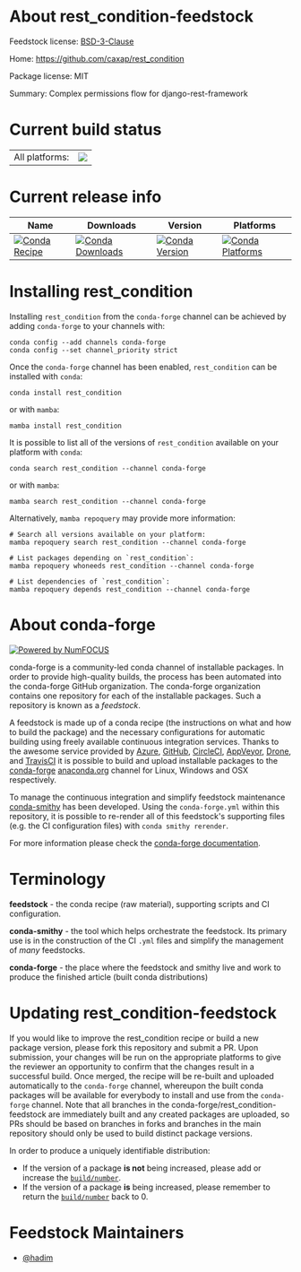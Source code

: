 About rest_condition-feedstock
==============================

Feedstock license: [BSD-3-Clause](https://github.com/conda-forge/rest_condition-feedstock/blob/main/LICENSE.txt)

Home: https://github.com/caxap/rest_condition

Package license: MIT

Summary: Complex permissions flow for django-rest-framework

Current build status
====================


<table><tr><td>All platforms:</td>
    <td>
      <a href="https://dev.azure.com/conda-forge/feedstock-builds/_build/latest?definitionId=9869&branchName=main">
        <img src="https://dev.azure.com/conda-forge/feedstock-builds/_apis/build/status/rest_condition-feedstock?branchName=main">
      </a>
    </td>
  </tr>
</table>

Current release info
====================

| Name | Downloads | Version | Platforms |
| --- | --- | --- | --- |
| [![Conda Recipe](https://img.shields.io/badge/recipe-rest_condition-green.svg)](https://anaconda.org/conda-forge/rest_condition) | [![Conda Downloads](https://img.shields.io/conda/dn/conda-forge/rest_condition.svg)](https://anaconda.org/conda-forge/rest_condition) | [![Conda Version](https://img.shields.io/conda/vn/conda-forge/rest_condition.svg)](https://anaconda.org/conda-forge/rest_condition) | [![Conda Platforms](https://img.shields.io/conda/pn/conda-forge/rest_condition.svg)](https://anaconda.org/conda-forge/rest_condition) |

Installing rest_condition
=========================

Installing `rest_condition` from the `conda-forge` channel can be achieved by adding `conda-forge` to your channels with:

```
conda config --add channels conda-forge
conda config --set channel_priority strict
```

Once the `conda-forge` channel has been enabled, `rest_condition` can be installed with `conda`:

```
conda install rest_condition
```

or with `mamba`:

```
mamba install rest_condition
```

It is possible to list all of the versions of `rest_condition` available on your platform with `conda`:

```
conda search rest_condition --channel conda-forge
```

or with `mamba`:

```
mamba search rest_condition --channel conda-forge
```

Alternatively, `mamba repoquery` may provide more information:

```
# Search all versions available on your platform:
mamba repoquery search rest_condition --channel conda-forge

# List packages depending on `rest_condition`:
mamba repoquery whoneeds rest_condition --channel conda-forge

# List dependencies of `rest_condition`:
mamba repoquery depends rest_condition --channel conda-forge
```


About conda-forge
=================

[![Powered by
NumFOCUS](https://img.shields.io/badge/powered%20by-NumFOCUS-orange.svg?style=flat&colorA=E1523D&colorB=007D8A)](https://numfocus.org)

conda-forge is a community-led conda channel of installable packages.
In order to provide high-quality builds, the process has been automated into the
conda-forge GitHub organization. The conda-forge organization contains one repository
for each of the installable packages. Such a repository is known as a *feedstock*.

A feedstock is made up of a conda recipe (the instructions on what and how to build
the package) and the necessary configurations for automatic building using freely
available continuous integration services. Thanks to the awesome service provided by
[Azure](https://azure.microsoft.com/en-us/services/devops/), [GitHub](https://github.com/),
[CircleCI](https://circleci.com/), [AppVeyor](https://www.appveyor.com/),
[Drone](https://cloud.drone.io/welcome), and [TravisCI](https://travis-ci.com/)
it is possible to build and upload installable packages to the
[conda-forge](https://anaconda.org/conda-forge) [anaconda.org](https://anaconda.org/)
channel for Linux, Windows and OSX respectively.

To manage the continuous integration and simplify feedstock maintenance
[conda-smithy](https://github.com/conda-forge/conda-smithy) has been developed.
Using the ``conda-forge.yml`` within this repository, it is possible to re-render all of
this feedstock's supporting files (e.g. the CI configuration files) with ``conda smithy rerender``.

For more information please check the [conda-forge documentation](https://conda-forge.org/docs/).

Terminology
===========

**feedstock** - the conda recipe (raw material), supporting scripts and CI configuration.

**conda-smithy** - the tool which helps orchestrate the feedstock.
                   Its primary use is in the construction of the CI ``.yml`` files
                   and simplify the management of *many* feedstocks.

**conda-forge** - the place where the feedstock and smithy live and work to
                  produce the finished article (built conda distributions)


Updating rest_condition-feedstock
=================================

If you would like to improve the rest_condition recipe or build a new
package version, please fork this repository and submit a PR. Upon submission,
your changes will be run on the appropriate platforms to give the reviewer an
opportunity to confirm that the changes result in a successful build. Once
merged, the recipe will be re-built and uploaded automatically to the
`conda-forge` channel, whereupon the built conda packages will be available for
everybody to install and use from the `conda-forge` channel.
Note that all branches in the conda-forge/rest_condition-feedstock are
immediately built and any created packages are uploaded, so PRs should be based
on branches in forks and branches in the main repository should only be used to
build distinct package versions.

In order to produce a uniquely identifiable distribution:
 * If the version of a package **is not** being increased, please add or increase
   the [``build/number``](https://docs.conda.io/projects/conda-build/en/latest/resources/define-metadata.html#build-number-and-string).
 * If the version of a package **is** being increased, please remember to return
   the [``build/number``](https://docs.conda.io/projects/conda-build/en/latest/resources/define-metadata.html#build-number-and-string)
   back to 0.

Feedstock Maintainers
=====================

* [@hadim](https://github.com/hadim/)

